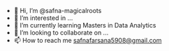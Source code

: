 - 👋 Hi, I’m @safna-magicalroots
- 👀 I’m interested in ...
- 🌱 I’m currently learning Masters in Data Analytics 
- 💞️ I’m looking to collaborate on ...
- 📫 How to reach me safnafarsana5908@gmail.com 

<!---
safna-magicalroots/safna-magicalroots is a ✨ special ✨ repository because its `README.md` (this file) appears on your GitHub profile.
You can click the Preview link to take a look at your changes.
--->
